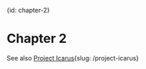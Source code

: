 {id: chapter-2}
# Chapter 2

See also [Project Icarus](https://project-icarus.nl){slug: /project-icarus}
